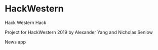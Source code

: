 # HackWestern
Hack Western Hack


Project for HackWestern 2019 by Alexander Yang and Nicholas Seniow

News app